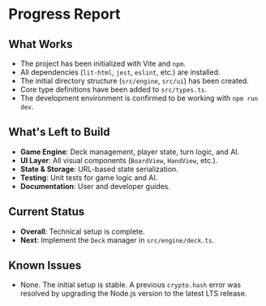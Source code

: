 # Progress Report

## What Works
*   The project has been initialized with Vite and `npm`.
*   All dependencies (`lit-html`, `jest`, `eslint`, etc.) are installed.
*   The initial directory structure (`src/engine`, `src/ui`) has been created.
*   Core type definitions have been added to `src/types.ts`.
*   The development environment is confirmed to be working with `npm run dev`.

## What's Left to Build
*   **Game Engine**: Deck management, player state, turn logic, and AI.
*   **UI Layer**: All visual components (`BoardView`, `HandView`, etc.).
*   **State & Storage**: URL-based state serialization.
*   **Testing**: Unit tests for game logic and AI.
*   **Documentation**: User and developer guides.

## Current Status
*   **Overall**: Technical setup is complete.
*   **Next**: Implement the `Deck` manager in `src/engine/deck.ts`.

## Known Issues
*   None. The initial setup is stable. A previous `crypto.hash` error was resolved by upgrading the Node.js version to the latest LTS release. 